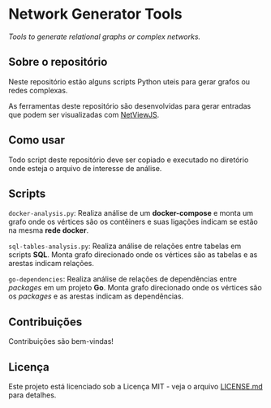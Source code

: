 # Network Generator Tools

*Tools to generate relational graphs or complex networks.*

## Sobre o repositório

Neste repositório estão alguns scripts Python uteis para gerar grafos ou redes complexas.

As ferramentas deste repositório são desenvolvidas para gerar entradas que podem ser visualizadas com [NetViewJS](https://github.com/JunioCesarFerreira/NetViewJS).

## Como usar

Todo script deste repositório deve ser copiado e executado no diretório onde esteja o arquivo de interesse de análise. 


## Scripts

`docker-analysis.py`: Realiza análise de um **docker-compose** e monta um grafo onde os vértices são os contêiners e suas ligações indicam se estão na mesma **rede docker**.

`sql-tables-analysis.py`: Realiza análise de relações entre tabelas em scripts **SQL**. Monta grafo direcionado onde os vértices são as tabelas e as arestas indicam relações.

`go-dependencies`: Realiza análise de relações de dependências entre *packages* em um projeto **Go**. Monta grafo direcionado onde os vértices são os *packages* e as arestas indicam as dependências.


## Contribuições

Contribuições são bem-vindas!

## Licença

Este projeto está licenciado sob a Licença MIT - veja o arquivo [LICENSE.md](https://github.com/JunioCesarFerreira/network_generator_tools/blob/main/LICENSE) para detalhes.

